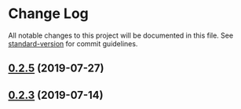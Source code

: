 # Change Log

All notable changes to this project will be documented in this file. See [standard-version](https://github.com/conventional-changelog/standard-version) for commit guidelines.

<a name="0.2.5"></a>
## [0.2.5](https://github.com/kiho/svelte-mdc/compare/v0.2.4...v0.2.5) (2019-07-27)



<a name="0.2.3"></a>
## [0.2.3](https://github.com/kiho/svelte-mdc/compare/v0.2.2...v0.2.3) (2019-07-14)
